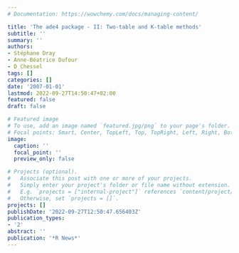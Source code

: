 ```yaml
---
# Documentation: https://wowchemy.com/docs/managing-content/

title: 'The ade4 package - II: Two-table and K-table methods'
subtitle: ''
summary: ''
authors:
- Stéphane Dray
- Anne-Béatrice Dufour
- D Chessel
tags: []
categories: []
date: '2007-01-01'
lastmod: 2022-09-27T14:50:47+02:00
featured: false
draft: false

# Featured image
# To use, add an image named `featured.jpg/png` to your page's folder.
# Focal points: Smart, Center, TopLeft, Top, TopRight, Left, Right, BottomLeft, Bottom, BottomRight.
image:
  caption: ''
  focal_point: ''
  preview_only: false

# Projects (optional).
#   Associate this post with one or more of your projects.
#   Simply enter your project's folder or file name without extension.
#   E.g. `projects = ["internal-project"]` references `content/project/deep-learning/index.md`.
#   Otherwise, set `projects = []`.
projects: []
publishDate: '2022-09-27T12:50:47.656403Z'
publication_types:
- '2'
abstract: ''
publication: '*R News*'
---
```

